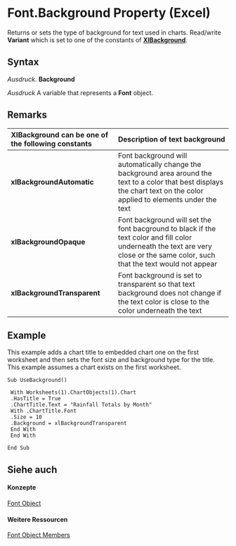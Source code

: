 
# Font.Background Property (Excel)

Returns or sets the type of background for text used in charts. Read/write  **Variant** which is set to one of the constants of **[XlBackground](adb11cc8-4a10-942d-d40c-69902b526cca.md)**.


## Syntax

 _Ausdruck_. **Background**

 _Ausdruck_ A variable that represents a **Font** object.


## Remarks





|**XlBackground can be one of the following constants**|**Description of text background**|
|:-----|:-----|
|**xlBackgroundAutomatic**|Font background will automatically change the background area around the text to a color that best displays the chart text on the color applied to elements under the text|
|**xlBackgroundOpaque**|Font background will set the font bacground to black if the text color and fill color underneath the text are very close or the same color, such that the text would not appear|
|**xlBackgroundTransparent**|Font background is set to transparent so that text background does not change if the text color is close to the color underneath the text|

## Example

This example adds a chart title to embedded chart one on the first worksheet and then sets the font size and background type for the title. This example assumes a chart exists on the first worksheet.


```
Sub UseBackground() 
 
 With Worksheets(1).ChartObjects(1).Chart 
 .HasTitle = True 
 .ChartTitle.Text = "Rainfall Totals by Month" 
 With .ChartTitle.Font 
 .Size = 10 
 .Background = xlBackgroundTransparent 
 End With 
 End With 
 
End Sub
```


## Siehe auch


#### Konzepte


[Font Object](f4788ba4-1c4c-2f03-4d73-194bc9316825.md)
#### Weitere Ressourcen


[Font Object Members](http://msdn.microsoft.com/library/537d89ae-59c5-0420-029a-32a2c385f02c%28Office.15%29.aspx)